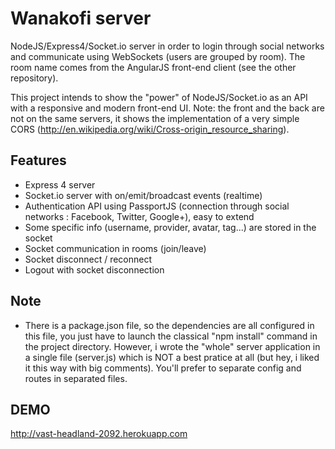 # Wanakofi server
NodeJS/Express4/Socket.io server in order to login through social networks and communicate using WebSockets (users are grouped by room). The room name comes from the AngularJS front-end client (see the other repository).

This project intends to show the "power" of NodeJS/Socket.io as an API with a responsive and modern front-end UI. Note: the front and the back are not on the same servers, it shows the implementation of a very simple CORS (http://en.wikipedia.org/wiki/Cross-origin_resource_sharing).

## Features

* Express 4 server
* Socket.io server with on/emit/broadcast events (realtime)
* Authentication API using PassportJS (connection through social networks : Facebook, Twitter, Google+), easy to extend
* Some specific info (username, provider, avatar, tag...) are stored in the socket
* Socket communication in rooms (join/leave)
* Socket disconnect / reconnect
* Logout with socket disconnection

## Note
* There is a package.json file, so the dependencies are all configured in this file, you just have to launch the classical "npm install" command in the project directory. However, i wrote the "whole" server application in a single file (server.js) which is NOT a best pratice at all (but hey, i liked it this way with big comments). You'll prefer to separate config and routes in separated files.

## DEMO

http://vast-headland-2092.herokuapp.com

